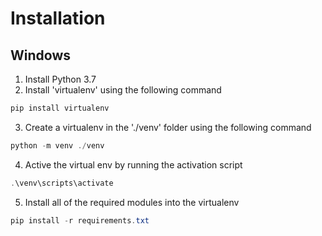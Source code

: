 # Installation
## Windows
1. Install Python 3.7
2. Install 'virtualenv' using the following command
```powershell
pip install virtualenv
```
3. Create a virtualenv in the './venv' folder using the following command
```powershell
python -m venv ./venv
```
4. Active the virtual env by running the activation script
```powershell
.\venv\scripts\activate
```
5. Install all of the required modules into the virtualenv
```powershell
pip install -r requirements.txt
```